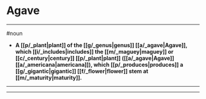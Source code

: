 # Agave
---
#noun
- **A [[p/_plant|plant]] of the [[g/_genus|genus]] [[a/_agave|Agave]], which [[i/_includes|includes]] the [[m/_maguey|maguey]] or [[c/_century|century]] [[p/_plant|plant]] ([[a/_agave|Agave]] [[a/_americana|americana]]), which [[p/_produces|produces]] a [[g/_gigantic|gigantic]] [[f/_flower|flower]] stem at [[m/_maturity|maturity]].**
---
---
